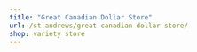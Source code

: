 ```yaml
---
title: "Great Canadian Dollar Store"
url: /st-andrews/great-canadian-dollar-store/
shop: variety store
---
```

